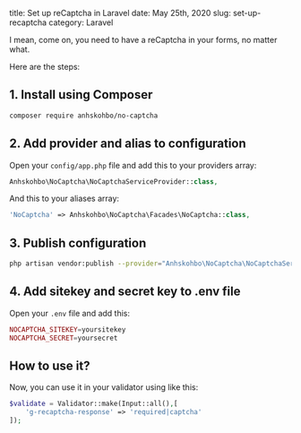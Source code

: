 title: Set up reCaptcha in Laravel
date: May 25th, 2020
slug: set-up-recaptcha
category: Laravel

I mean, come on, you need to have a reCaptcha in your forms, no matter what.

Here are the steps:

## 1. Install using Composer
```bash
composer require anhskohbo/no-captcha
```

## 2. Add provider and alias to configuration
Open your `config/app.php` file and add this to your providers array:
```php
Anhskohbo\NoCaptcha\NoCaptchaServiceProvider::class,
```

And this to your aliases array:
```php
'NoCaptcha' => Anhskohbo\NoCaptcha\Facades\NoCaptcha::class,
```

## 3. Publish configuration
```bash
php artisan vendor:publish --provider="Anhskohbo\NoCaptcha\NoCaptchaServiceProvider"
```

## 4. Add sitekey and secret key to .env file
Open your `.env` file and add this:
```php
NOCAPTCHA_SITEKEY=yoursitekey
NOCAPTCHA_SECRET=yoursecret
```

## How to use it?
Now, you can use it in your validator using like this:
```php
$validate = Validator::make(Input::all(),[
    'g-recaptcha-response' => 'required|captcha'
]);
```
